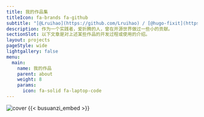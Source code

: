 ```yaml
---
title: 我的作品集
titleIcon: fa-brands fa-github
subtitle: "[@Lruihao](https://github.com/Lruihao) / [@hugo-fixit](https://github.com/hugo-fixit)"
description: 作为一个实践者，爱折腾的人，曾在开源世界做过一些小的贡献。
sectionSlot: 以下文章是对上述某些作品的开发过程或使用的介绍。
layout: projects
pageStyle: wide
lightgallery: false
menu:
  main:
    name: 我的作品
    parent: about
    weight: 8
    params:
      icon: fa-solid fa-laptop-code
---
```


![cover](/images/projects-cover.webp) {{< busuanzi_embed >}}
